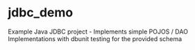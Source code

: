 jdbc_demo
=========

Example Java JDBC project - Implements simple POJOS / DAO Implementations with dbunit testing for the provided schema
